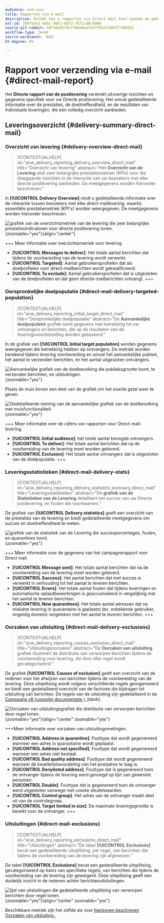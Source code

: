 ```yaml
---
audience: end-user
title: Rapporten via e-mail
description: Ontdek hoe u rapporten via Direct mail kunt openen en gebruiken
exl-id: 268fe1e3-bd5c-40f1-8973-7671cd8c9960
source-git-commit: b9f3deb579cf786e0eafa57f42a728b3f7a002d1
workflow-type: tm+mt
source-wordcount: '631'
ht-degree: 0%

---
```


# Rapport voor verzending via e-mail {#direct-mail-report}

Het **Directe rapport van de postlevering** verstrekt uitvoerige inzichten en gegevens specifiek voor uw Directe postlevering. Het omvat gedetailleerde informatie over de prestaties, de doeltreffendheid, en de resultaten van individuele leveringen, die een volledig overzicht aanbieden.

## Leveringsoverzicht {#delivery-summary-direct-mail}

### Overzicht van levering {#delivery-overview-direct-mail}

>[!CONTEXTUALHELP]
>id="acw_delivery_reporting_delivery_overview_direct_mail"
>title="Overzicht van levering"
>abstract="Het **Overzicht van de Levering** stelt zeer belangrijke prestatiesmetriek (KPIs) voor die diepgaande inzichten in de interactie van uw bezoekers met elke directe postlevering aanbieden. De meetgegevens worden hieronder beschreven."

In **[!UICONTROL Delivery Overview]** vindt u gedetailleerde informatie over de interactie tussen bezoekers met elke direct-maillevering, waarbij essentiële prestatiemetriek (KPI&#39;s) worden weergegeven. De meetgegevens worden hieronder beschreven.

![ grafiek van de overzichtsmetriek van de levering die zeer belangrijke prestatiesindicatoren voor directe postlevering tonen.](assets/direct-overview.png){zoomable="yes"}{align="center"}

+++ Meer informatie over overzichtsmetriek voor levering.

* **[!UICONTROL Messages to deliver]**: Het totale aantal berichten dat tijdens de voorbereiding van de levering wordt verwerkt.
* **[!UICONTROL Targeted]**: Aantal gebruikersprofielen dat als doelprofielen voor direct-mailberichten wordt gekwalificeerd.
* **[!UICONTROL To exclude]**: Aantal gebruikersprofielen dat is uitgesloten van de doelprofielen en dat geen directe-mailberichten ontvangt.
+++

### Oorspronkelijke doelpopulatie {#direct-mail-delivery-targeted-population}

>[!CONTEXTUALHELP]
>id="acw_delivery_reporting_initial_target_direct_mail"
>title="Oorspronkelijke doelpopulatie"
>abstract="De **Aanvankelijke doelpopulatie** grafiek toont gegevens met betrekking tot uw ontvangers en berichten, die op de resultaten van de leveringsvoorbereiding worden gebaseerd."

In de grafiek van **[!UICONTROL Initial target population]** worden gegevens weergegeven die betrekking hebben op ontvangers. De metriek worden berekend tijdens levering voorbereiding en omvat het aanvankelijke publiek, het aantal te verzenden berichten, en het aantal uitgesloten ontvangers.

![ Aanvankelijke grafiek van de doelbevolking die publieksgrootte toont, te verzenden berichten, en uitsluitingen.](assets/direct-mail-delivery-targeted-population.png){zoomable="yes"}

Plaats de muis boven een deel van de grafiek om het exacte getal weer te geven.

![ Gedetailleerde mening van de aanvankelijke grafiek van de doelbevolking met muisfunctionaliteit.](assets/direct-mail-delivery-targeted-population_2.png){zoomable="yes"}

+++ Meer informatie over de cijfers van rapporten voor Direct-mail-levering.

* **[!UICONTROL Initial audience]**: het totale aantal beoogde ontvangers.
* **[!UICONTROL To deliver]**: Het totale aantal berichten dat na de voorbereiding van de levering moet worden geleverd.
* **[!UICONTROL Exclusion]**: Het totale aantal ontvangers dat is uitgesloten van de doelpopulatie.
+++

### Leveringsstatistieken {#direct-mail-delivery-stats}

>[!CONTEXTUALHELP]
>id="acw_delivery_reporting_delivery_statistics_summary_direct_mail"
>title="Leveringsstatistieken"
>abstract="De **grafiek van de Statistieken van de Levering** detailleert het succes van uw Directe postlevering, en fouten die voorkwamen."

De grafiek van **[!UICONTROL Delivery statistics]** geeft een overzicht van de prestaties van de levering en biedt gedetailleerde meetgegevens om succes en doeltreffendheid te meten.

![ grafiek van de statistiek van de Levering die succespercentages, fouten, en quarantines toont.](assets/direct-mail-delivery-stats.png){zoomable="yes"}

+++ Meer informatie over de gegevens van het campagnerapport voor Direct mail.

* **[!UICONTROL Message sent]**: Het totale aantal berichten dat na de voorbereiding van de levering moet worden geleverd.
* **[!UICONTROL Success]**: Het aantal berichten dat met succes is verwerkt in verhouding tot het aantal te leveren berichten.
* **[!UICONTROL Errors]**: Het totale aantal fouten dat tijdens leveringen en automatische oplaadbewerkingen is geaccumuleerd in vergelijking met het aantal te leveren berichten.
* **[!UICONTROL New quarantines]**: Het totale aantal adressen dat na mislukte levering in quarantaine is geplaatst (bv. onbekende gebruiker, ongeldig domein) vergeleken met het aantal te leveren berichten.
+++

### Oorzaken van uitsluiting {#direct-mail-delivery-exclusions}

>[!CONTEXTUALHELP]
>id="acw_delivery_reporting_causes_exclusion_direct_mail"
>title="Uitsluitingsoorzaken"
>abstract="De **Oorzaken van uitsluiting** grafiek illustreert de distributie van verworpen berichten tijdens de voorbereiding voor levering, die door elke regel wordt gecategoriseerd."

De grafiek **[!UICONTROL Causes of exclusion]** geeft een overzicht van de redenen voor het afwijzen van berichten tijdens de voorbereiding van de levering. Deze uitsplitsing wordt volgens verschillende regels georganiseerd en biedt een gedetailleerd overzicht van de factoren die bijdragen tot uitsluiting van berichten. De regels van de uitsluiting zijn gedetailleerd in de [ Campagne v8 (console) documentatie ](https://experienceleague.adobe.com/docs/campaign/campaign-v8/send/failures/delivery-failures.html#email-error-types) {_blank}.

![ Oorzaken van uitsluitingsgrafiek die distributie van verworpen berichten door regel tonen.](assets/direct-mail-delivery-exclusions.png){zoomable="yes"}{align="center" zoomable="yes"}

+++Meer informatie over oorzaken van uitsluitingsmetingen.

* **[!UICONTROL Address in quarantine]**: Fouttype dat wordt gegenereerd wanneer een adres in quarantaine wordt geplaatst.
* **[!UICONTROL Address not specified]**: Fouttype dat wordt gegenereerd wanneer een adres niet bestaat.
* **[!UICONTROL Bad quality address]**: Fouttype dat wordt gegenereerd wanneer de kwaliteitsbeoordeling van het postadres te laag is.
* **[!UICONTROL Denylisted address]**: Fouttype dat is gegenereerd toen de ontvanger tijdens de levering werd gevoegd op lijst van gewenste personen.
* **[!UICONTROL Double]**: Fouttype dat is gegenereerd toen de ontvanger werd uitgesloten vanwege niet-unieke sleutelwaarden.
* **[!UICONTROL Control group]**: Het adres van de ontvanger maakt deel uit van de controlegroep.
* **[!UICONTROL Target limited in size]**: De maximale leveringsgrootte is bereikt voor de ontvanger.
+++

### Uitsluitingen {#direct-mail-exclusions}

>[!CONTEXTUALHELP]
>id="acw_delivery_reporting_exclusions_direct_mail"
>title="Uitsluitingen"
>abstract="De tabel **[!UICONTROL Exclusions]** bevat een gedetailleerde uitsplitsing, per regel, van berichten die tijdens de voorbereiding van de levering zijn afgewezen."

De tabel **[!UICONTROL Exclusions]** bevat een gedetailleerde uitsplitsing, gecategoriseerd op basis van specifieke regels, van berichten die tijdens de voorbereiding van de levering zijn geweigerd. Deze uitsplitsing geeft een duidelijk inzicht in de redenen achter berichtenuitsluitingen.

![ lijst van uitsluitingen die gedetailleerde uitsplitsing van verworpen berichten door regel tonen.](assets/direct-mail-exclusions.png){zoomable="yes"}{align="center" zoomable="yes"}

Beschikbare metriek zijn het zelfde als voor [ hierboven beschreven Oorzaken van uitsluiting ](#direct-mail-delivery-exclusions).